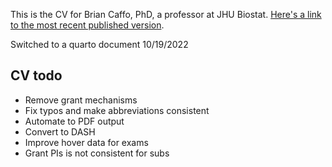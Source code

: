 This is the CV for Brian Caffo, PhD, a professor at JHU Biostat. [Here's a link to the most recent published version](https://bcaffo.github.io/cv/cvJupyter.html).

Switched to a quarto document 10/19/2022

## CV todo 
+ Remove grant mechanisms
+ Fix typos and make abbreviations consistent
+ Automate to PDF output
+ Convert to DASH
+ Improve hover data for exams
+ Grant PIs is not consistent for subs 





